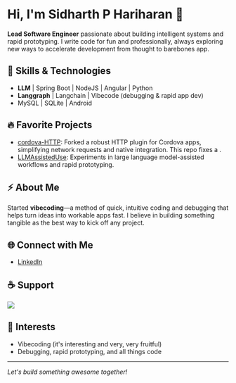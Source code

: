 # Hi, I'm Sidharth P Hariharan 👋

**Lead Software Engineer** passionate about building intelligent systems and rapid prototyping. I write code for fun and professionally, always exploring new ways to accelerate development from thought to barebones app.

## 🚀 Skills & Technologies

- **LLM** | Spring Boot | NodeJS | Angular | Python
- **Langgraph** | Langchain | Vibecode (debugging & rapid app dev)
- MySQL | SQLite | Android

## 🔥 Favorite Projects

- [cordova-HTTP](https://github.com/SidharthPHariharan/cordova-HTTP): Forked a robust HTTP plugin for Cordova apps, simplifying network requests and native integration. This repo fixes a .
- [LLMAssistedUse](https://github.com/SidharthPHariharan/LLMAssistedUse): Experiments in large language model-assisted workflows and rapid prototyping.

## ⚡️ About Me

Started **vibecoding**—a method of quick, intuitive coding and debugging that helps turn ideas into workable apps fast. I believe in building something tangible as the best way to kick off any project.

## 🌐 Connect with Me

- [LinkedIn](https://www.linkedin.com/in/sidharth-p/)

## ☕️ Support

<a href="https://www.buymeacoffee.com/sidharthllm"><img src="https://img.buymeacoffee.com/button-api/?text=Buy me a coffee&emoji=&slug=sidharthllm&button_colour=FFDD00&font_colour=000000&font_family=Cookie&outline_colour=000000&coffee_colour=ffffff" /></a>

## 🎯 Interests

- Vibecoding (it's interesting and very, very fruitful)
- Debugging, rapid prototyping, and all things code

---
*Let's build something awesome together!*

